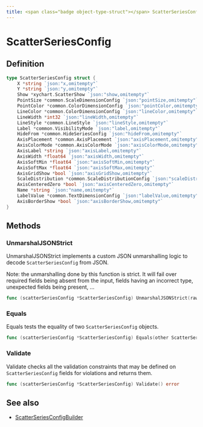 ```yaml
---
title: <span class="badge object-type-struct"></span> ScatterSeriesConfig
---
```

# <span class="badge object-type-struct"></span> ScatterSeriesConfig

## Definition

```go
type ScatterSeriesConfig struct {
    X *string `json:"x,omitempty"`
    Y *string `json:"y,omitempty"`
    Show *xychart.ScatterShow `json:"show,omitempty"`
    PointSize *common.ScaleDimensionConfig `json:"pointSize,omitempty"`
    PointColor *common.ColorDimensionConfig `json:"pointColor,omitempty"`
    LineColor *common.ColorDimensionConfig `json:"lineColor,omitempty"`
    LineWidth *int32 `json:"lineWidth,omitempty"`
    LineStyle *common.LineStyle `json:"lineStyle,omitempty"`
    Label *common.VisibilityMode `json:"label,omitempty"`
    HideFrom *common.HideSeriesConfig `json:"hideFrom,omitempty"`
    AxisPlacement *common.AxisPlacement `json:"axisPlacement,omitempty"`
    AxisColorMode *common.AxisColorMode `json:"axisColorMode,omitempty"`
    AxisLabel *string `json:"axisLabel,omitempty"`
    AxisWidth *float64 `json:"axisWidth,omitempty"`
    AxisSoftMin *float64 `json:"axisSoftMin,omitempty"`
    AxisSoftMax *float64 `json:"axisSoftMax,omitempty"`
    AxisGridShow *bool `json:"axisGridShow,omitempty"`
    ScaleDistribution *common.ScaleDistributionConfig `json:"scaleDistribution,omitempty"`
    AxisCenteredZero *bool `json:"axisCenteredZero,omitempty"`
    Name *string `json:"name,omitempty"`
    LabelValue *common.TextDimensionConfig `json:"labelValue,omitempty"`
    AxisBorderShow *bool `json:"axisBorderShow,omitempty"`
}
```
## Methods

### <span class="badge object-method"></span> UnmarshalJSONStrict

UnmarshalJSONStrict implements a custom JSON unmarshalling logic to decode `ScatterSeriesConfig` from JSON.

Note: the unmarshalling done by this function is strict. It will fail over required fields being absent from the input, fields having an incorrect type, unexpected fields being present, …

```go
func (scatterSeriesConfig *ScatterSeriesConfig) UnmarshalJSONStrict(raw []byte) error
```

### <span class="badge object-method"></span> Equals

Equals tests the equality of two `ScatterSeriesConfig` objects.

```go
func (scatterSeriesConfig *ScatterSeriesConfig) Equals(other ScatterSeriesConfig) bool
```

### <span class="badge object-method"></span> Validate

Validate checks all the validation constraints that may be defined on `ScatterSeriesConfig` fields for violations and returns them.

```go
func (scatterSeriesConfig *ScatterSeriesConfig) Validate() error
```

## See also

 * <span class="badge builder"></span> [ScatterSeriesConfigBuilder](./builder-ScatterSeriesConfigBuilder.md)
